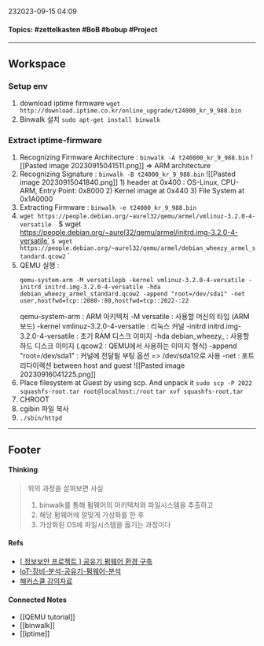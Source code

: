 232023-09-15 04:09
#### Topics: #zettelkasten #BoB #bobup #Project
---
## Workspace
### Setup env
1. download iptime firmware
	`wget http://download.iptime.co.kr/online_upgrade/t24000_kr_9_988.bin`
2. Binwalk 설치
	`sudo apt-get install binwalk`

### Extract iptime-firmware
1. Recognizing Firmware Architecture : `binwalk -A t240000_kr_9_988.bin`
	![[Pasted image 20230915041511.png]]
	=> ARM architecture
2. Recognizing Signature : `binwalk -B t24000_kr_9_988.bin`
	![[Pasted image 20230915041840.png]]
		1) header at 0x400 : OS-Linux, CPU-ARM, Entry Point: 0x8000
		2) Kernel image at 0x440
		3) File System at 0x1A0000
3. Extracting Firmware : `binwalk -e t24000_kr_9_988.bin`
4. `wget https://people.debian.org/~aurel32/qemu/armel/vmlinuz-3.2.0-4-versatile 
   `$ wget https://people.debian.org/~aurel32/qemu/armel/initrd.img-3.2.0-4-versatile`
   `$ wget https://people.debian.org/~aurel32/qemu/armel/debian_wheezy_armel_standard.qcow2`
`
5. QEMU 실행 : 
	```
	qemu-system-arm -M versatilepb -kernel vmlinuz-3.2.0-4-versatile -initrd initrd.img-3.2.0-4-versatile -hda debian_wheezy_armel_standard.qcow2 -append "root=/dev/sda1" -net user,hostfwd=tcp::2080-:80,hostfwd=tcp::2022-:22
	```
	qemu-system-arm : ARM 아키텍처
	-M versatile : 사용할 머신의 타입 (ARM 보드)
	-kernel vmlinuz-3.2.0-4-versatile : 리눅스 커널
	-initrd initrd.img-3.2.0-4-versatile : 초기 RAM 디스크 이미지
	-hda debian_wheezy_ : 사용할 하드 디스크 이미지 (.qcow2 : QEMU에서 사용하는 이미지 형식)
	-append "root=/dev/sda1" : 커널에 전달될 부팅 옵션 => /dev/sda1으로 사용
	-net : 포트 리다이렉션 between host and guest
	![[Pasted image 20230916041225.png]]
 6. Place filesystem at Guest by using scp. And unpack it
    `sudo scp -P 2022 squashfs-root.tar root@localhost:/root`
	`tar xvf squashfs-root.tar`
7. CHROOT
8. cgibin 파일 복사
9. `./sbin/httpd`
---
## Footer
#### Thinking
> 위의 과정을 살펴보면 사실
> 1. binwalk를 통해 펌웨어의 아키텍처와 파일시스템을 추출하고
> 2. 해당 펌웨어에 알맞게 가상화를 한 후
> 3. 가상화된 OS에 파일시스템을 옳기는 과정이다


#### Refs
* [[ 정보보안 프로젝트 ] 공유기 펌웨어 환경 구축](https://devdori.tistory.com/45)
* [IoT-장비-분석-공유기-펌웨어-분석](https://laoching.tistory.com/entry/IoT-%EC%9E%A5%EB%B9%84-%EB%B6%84%EC%84%9D-%EA%B3%B5%EC%9C%A0%EA%B8%B0-%ED%8E%8C%EC%9B%A8%EC%96%B4-%EB%B6%84%EC%84%9D)
 * [해커스쿨 강의자료](./공유기해킹-ARMexploitation.pdf)

#### Connected Notes
* [[QEMU tutorial]]
* [[binwalk]] 
* [[iptime]]